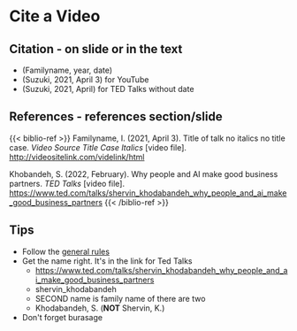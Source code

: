 # Cite a Video

## Citation - on slide or in the text 
* (Familyname, year, date)
* (Suzuki, 2021, April 3) for YouTube
* (Suzuki, 2021, April) for TED Talks without date

## References - references section/slide
{{< biblio-ref >}}
Familyname, I. (2021, April 3). Title of talk no italics no title case. *Video Source Title Case Italics* [video file]. http://videositelink.com/videlink/html 

Khobandeh, S. (2022, February). Why people and AI make good business partners. *TED Talks* [video file]. https://www.ted.com/talks/shervin_khodabandeh_why_people_and_ai_make_good_business_partners
{{< /biblio-ref >}}

## Tips
* Follow the [general rules](Invention-GeneralRules)
* Get the name right. It's in the link for Ted Talks
    * https://www.ted.com/talks/shervin_khodabandeh_why_people_and_ai_make_good_business_partners
    * shervin_khodabandeh
    * SECOND name is family name of there are two
    * Khodabandeh, S. (**NOT** Shervin, K.)
* Don't forget burasage
